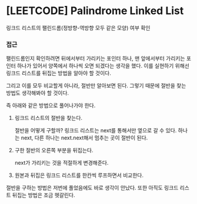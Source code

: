# [LEETCODE] Palindrome Linked List

링크드 리스트의 팰린드롬(정방향-역방향 모두 같은 모양) 여부 확인

### 접근

팰린드롬인지 확인하려면 뒤에서부터 가리키는 포인터 하나, 맨 앞에서부터 가리키는 포인터 하나가 있어서 양쪽에서 하나씩 오면 되겠다는 생각을 했다. 이를 실현하기 위해선 링크드 리스트를 뒤집는 방법을 알아야 할 것이다.

그리고 이를 모두 비교할게 아니라, 절반만 알아보면 된다. 그렇기 때문에 절반을 찾는 방법도 생각해봐야 할 것이다.

즉 아래와 같은 방법으로 풀어나가야 한다.

1. 링크드 리스트의 절반을 찾는다.

   절반을 어떻게 구할까? 링크드 리스트는 next를 통해서만 옆으로 갈 수 있다. 하나는 next, 다른 하나는 next.next해서 멈추는 곳이 절반이 된다.

2. 구한 절반의 오른쪽 부분을 뒤집는다.

   next가 가리키는 것을 적절하게 변경해준다.

3. 원본과 뒤집은 링크드 리스트를 한칸씩 루프하면서 비교한다.

절반을 구하는 방법은 저번에 풀었음에도 바로 생각이 안났다. 또한 아직도 링크드 리스트 뒤집는 방법은 조금 헷갈린다.
